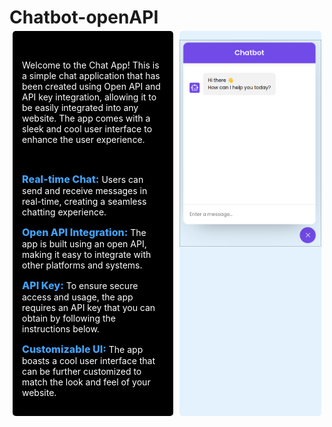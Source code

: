 <style>
*{
    margin:0;
    box-size:border-box;
    padding:0;
}


.container{
    width: 100%;
    display: flex;
    justify-content: space-between;
    align-item: center;
}


.div{
    margin: 5px;
    padding:15px;
    border-radius: 5px;
    min-width: 45%;
    background: #000;
    color: #fff;
}

.div p{
font-size: 14px;
}

bold{
color:#42a1f5;
font-weight: 800;
font-size: 16px;
}
</style>

# Chatbot-openAPI
<div class="container">
<div class="div">

<br>
<p>
    Welcome to the Chat App! This is a simple chat application that has been created
    using Open API and API key integration, allowing it to be easily integrated into 
    any website. The app comes with a sleek and cool user interface to enhance the
    user experience.
</p>
<br>
<p><bold>Real-time Chat:</bold> Users can send and receive messages in real-time, creating a seamless chatting experience.<br></p>
<p><bold>Open API Integration:</bold> The app is built using an open API, making it easy to integrate with other platforms and systems.<br></p>
<p><bold>API Key:</bold> To ensure secure access and usage, the app requires an API key that you can obtain by following the instructions below.<br></p>
<p><bold>Customizable UI:</bold> The app boasts a cool user interface that can be further customized to match the look and feel of your website.<br></p>
</div>
<div class="div" style="padding:0px;  background:#E3F2FD">

![Chatbot-openAPI preview](./preview/preview.png)
</div>
<div>
